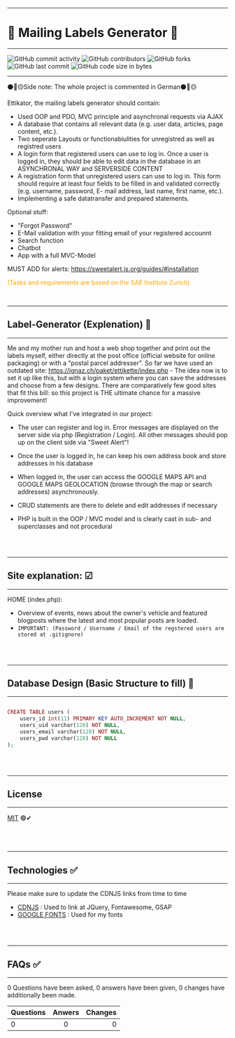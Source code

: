 ***
#  📩 Mailing Labels Generator 📩
---


![GitHub commit activity](https://img.shields.io/github/commit-activity/m/Svendolin/mailing-label-generator?style=for-the-badge) ![GitHub contributors](https://img.shields.io/github/contributors/svendolin/mailing-label-generator?style=for-the-badge) ![GitHub forks](https://img.shields.io/github/forks/Svendolin/mailing-label-generator?color=pink&style=for-the-badge) ![GitHub last commit](https://img.shields.io/github/last-commit/Svendolin/mailing-label-generator?style=for-the-badge) ![GitHub code size in bytes](https://img.shields.io/github/languages/code-size/Svendolin/mailing-label-generator?color=yellow&style=for-the-badge)
***
⚫🔴🟡Side note: The whole project is commented in German⚫🔴🟡

Ettikator, the mailing labels generator should contain:

* Used OOP and PDO, MVC principle and asynchronal requests via AJAX
* A database that contains all relevant data (e.g. user data, articles, page content, etc.).
* Two seperate Layouts or functionabiulities for unregistred as well as registred users
* A login form that registered users can use to log in. Once a user is logged in, they should be able to edit data in the database in an ASYNCHRONAL WAY and SERVERSIDE CONTENT
* A registration form that unregistered users can use to log in. This form should require at least four fields to be filled in and validated correctly (e.g. username, password,
E- mail address, last name, first name, etc.).
* Implementing a safe datatransfer and prepared statements.

Optional stuff:

* "Forgot Password"
* E-Mail validation with your fitting email of your registered accounnt
* Search function
* Chatbot
* App with a full MVC-Model


MUST ADD for alerts:
https://sweetalert.js.org/guides/#installation


<span style="color:orange"> (Tasks and requirements are based on the SAE Institute Zurich)</span> 

<br />

***
## Label-Generator (Explenation) 💬
***

Me and my mother run and host a web shop together and print out the labels myself, either directly at the post office (official website for online packaging) or with a "postal parcel addresser". So far we have used an outdated site: 
https://ignaz.ch/paket/ettikette/index.php - The idea now is to set it up like this, but with a login system where you can save the addresses and choose from a few designs. There are comparatively few good sites that fit this bill: so this project is THE ultimate chance for a massive improvement!

Quick overview what I've integrated in our project:

- The user can register and log in. Error messages are displayed on the server side via php (Registration / Login). All other messages should pop up on the client side via "Sweet Alert"!

- Once the user is logged in, he can keep his own address book and store addresses in his database

- When logged in, the user can access the GOOGLE MAPS API and GOOGLE MAPS GEOLOCATION (browse through the map or search addresses) asynchronously.

- CRUD statements are there to delete and edit addresses if necessary

- PHP is built in the OOP / MVC model and is clearly cast in sub- and superclasses and not procedural



<br />
<br />

***
## Site explanation: ☑
***

HOME (index.php):

* Overview of events, news about the owner's vehicle and featured blogposts where the latest and most popular posts are loaded.
* ``IMPORTANT: (Password / Username / Email of the regstered users are stored at .gitignore)``

<br />
<br />



***
## Database Design (Basic Structure to fill) 💬
***

```PHP

CREATE TABLE users (
    users_id int(11) PRIMARY KEY AUTO_INCREMENT NOT NULL,
    users_uid varchar(128) NOT NULL,
    users_email varchar(128) NOT NULL,
    users_pwd varchar(128) NOT NULL 
);

```

<br />
<br />

***
## License
***
[MIT](https://choosealicense.com/licenses/mit/) 🟢✔

<br />
<br />

***

## Technologies ✅
***
 Please make sure to update the CDNJS links from time to time
* [CDNJS](https://cdnjs.com/) : Used to link at JQuery, Fontawesome, GSAP
* [GOOGLE FONTS](https://cdnjs.com/) : Used for my fonts

<br />
<br />

***
## FAQs ✅
***
0 Questions have been asked, 0 answers have been given, 0 changes have additionally been made.

| Questions | Anwers | Changes |
|:--------------|:-------------:|--------------:|
| 0 | 0 | 0 |